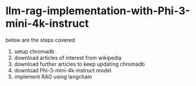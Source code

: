 # llm-rag-implementation-with-Phi-3-mini-4k-instruct

below are the steps covered 
1. setup chromadb 
2. download articles of interest from wikipedia
3. download further articles to keep updating chromadb
4. download Phi-3-mini-4k-instruct model
5. implement RAG using langchain

